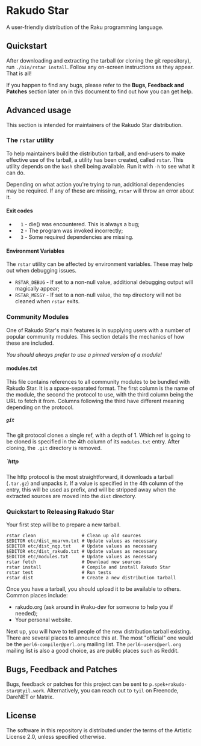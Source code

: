 # Rakudo Star

A user-friendly distribution of the Raku programming language.

## Quickstart

After downloading and extracting the tarball (or cloning the git repository),
run `./bin/rstar install`. Follow any on-screen instructions as they appear.
That is all!

If you happen to find any bugs, please refer to the **Bugs, Feedback and
Patches** section later on in this document to find out how you can get help.

## Advanced usage

This section is intended for maintainers of the Rakudo Star distribution.

### The `rstar` utility

To help maintainers build the distribution tarball, and end-users to make
effective use of the tarball, a utility has been created, called `rstar`. This
utility depends on the `bash` shell being available. Run it with `-h` to see
what it can do.

Depending on what action you're trying to run, additional dependencies may be
required. If any of these are missing, `rstar` will throw an error about it.

#### Exit codes

- `  1` - die() was encountered. This is always a bug;
- `  2` - The program was invoked incorrectly;
- `  3` - Some required dependencies are missing.

#### Environment Variables

The `rstar` utility can be affected by environment variables. These may help
out when debugging issues.

- `RSTAR_DEBUG` - If set to a non-null value, additional debugging output will
  magically appear;
- `RSTAR_MESSY` - If set to a non-null value, the `tmp` directory will not be
  cleaned when `rstar` exits.

### Community Modules

One of Rakudo Star's main features is in supplying users with a number of
popular community modules. This section details the mechanics of how these are
included.

*You should always prefer to use a pinned version of a module!*

#### modules.txt

This file contains references to all community modules to be bundled with
Rakudo Star. It is a space-separated format. The first column is the name of
the module, the second the protocol to use, with the third column being the
URL to fetch it from. Columns following the third have different meaning
depending on the protocol.

##### `git`

The git protocol clones a single ref, with a depth of 1. Which ref is going to
be cloned is specified in the 4th column of its `modules.txt` entry. After
cloning, the `.git` directory is removed.

##### `http 

The http protocol is the most straightforward, it downloads a tarball
(`.tar.gz`) and unpacks it. If a value is specified in the 4th column of the
entry, this will be used as prefix, and will be stripped away when the
extracted sources are moved into the `dist` directory.

### Quickstart to Releasing Rakudo Star

Your first step will be to prepare a new tarball.

    rstar clean                 # Clean up old sources
    $EDITOR etc/dist_moarvm.txt # Update values as necessary
    $EDITOR etc/dist_nqp.txt    # Update values as necessary
    $EDITOR etc/dist_rakudo.txt # Update values as necessary
    $EDITOR etc/modules.txt     # Update values as necessary
    rstar fetch                 # Download new sources
    rstar install               # Compile and install Rakudo Star
    rstar test                  # Run tests
    rstar dist                  # Create a new distribution tarball

Once you have a tarball, you should upload it to be available to others. Common
places include:

- rakudo.org (ask around in #raku-dev for someone to help you if needed);
- Your personal website.

Next up, you will have to tell people of the new distribution tarball existing.
There are several places to announce this at. The most "official" one would be
the `perl6-compiler@perl.org` mailing list. The `perl6-users@perl.org` mailing
list is also a good choice, as are public places such as Reddit.

## Bugs, Feedback and Patches

Bugs, feedback or patches for this project can be sent to
`p.spek+rakudo-star@tyil.work`. Alternatively, you can reach out to `tyil` on
Freenode, DareNET or Matrix.

## License

The software in this repository is distributed under the terms of the Artistic
License 2.0, unless specified otherwise.

